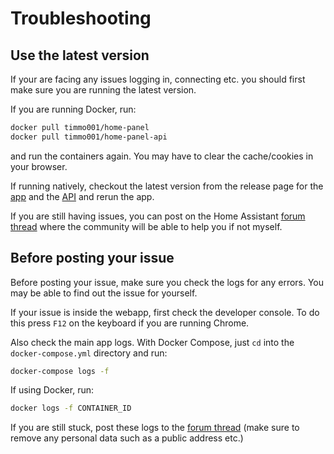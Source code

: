 # Troubleshooting

## Use the latest version

If your are facing any issues logging in, connecting etc. you should first
 make sure you are running the latest version.

If you are running Docker, run:

```bash
docker pull timmo001/home-panel
docker pull timmo001/home-panel-api
```

and run the containers again. You may have to clear the cache/cookies in your
 browser.

If running natively, checkout the latest version from the release page for
 the [app] and the [API] and rerun the app.

If you are still having issues, you can post on the Home Assistant
 [forum thread] where the community will be able to help you if not myself.

## Before posting your issue

Before posting your issue, make sure you check the logs for any errors.
 You may be able to find out the issue for yourself.

If your issue is inside the webapp, first check the developer console.
 To do this press `F12` on the keyboard if you are running Chrome.

Also check the main app logs. With Docker Compose, just `cd` into the
 `docker-compose.yml` directory and run:

 ```bash
 docker-compose logs -f
 ```

 If using Docker, run:

```bash
docker logs -f CONTAINER_ID
```

If you are still stuck, post these logs to the [forum thread] (make sure to
 remove any personal data such as a public address etc.)

[app]: https://github.com/timmo001/home-panel/releases
[api]: https://github.com/timmo001/home-panel-api/releases
[forum thread]: https://community.home-assistant.io/t/home-panel-a-touch-compatible-webapp-for-controlling-the-home/62597
